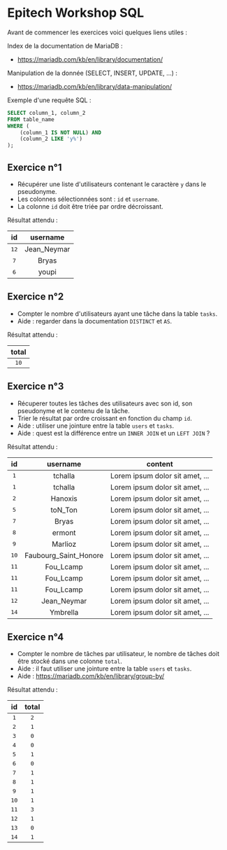 # Epitech Workshop SQL
Avant de commencer les exercices voici quelques liens utiles :

Index de la documentation de MariaDB :
- https://mariadb.com/kb/en/library/documentation/

Manipulation de la donnée (SELECT, INSERT, UPDATE, ...) :
- https://mariadb.com/kb/en/library/data-manipulation/

Exemple d'une requête SQL :
```SQL
SELECT column_1, column_2
FROM table_name
WHERE (
	(column_1 IS NOT NULL) AND
	(column_2 LIKE 'y%')
);
```

## Exercice n°1
- Récupérer une liste d'utilisateurs contenant le caractère `y` dans le pseudonyme.
- Les colonnes sélectionnées sont : `id` et `username`.
- La colonne `id` doit être triée par ordre décroissant.

Résultat attendu :

| **id** | **username** |
| :---: | :---: |
| <kbd>12</kbd> | Jean_Neymar |
| <kbd>7</kbd> | Bryas |
| <kbd>6</kbd> | youpi |

## Exercice n°2
- Compter le nombre d'utilisateurs ayant une tâche dans la table `tasks`.
- Aide : regarder dans la documentation `DISTINCT` et `AS`.

Résultat attendu :

| **total** |
| :---: |
| <kbd>10</kbd> |

## Exercice n°3
- Récuperer toutes les tâches des utilisateurs avec son id, son pseudonyme et le contenu de la tâche.
- Trier le résultat par ordre croissant en fonction du champ `id`.
- Aide : utiliser une jointure entre la table `users` et `tasks`.
- Aide : quest est la différence entre un `INNER JOIN` et un `LEFT JOIN` ?

Résultat attendu :

| **id** | **username** | **content** |
| :---: | :---: | :---: |
| <kbd>1</kbd> | tchalla | Lorem ipsum dolor sit amet, ... |
| <kbd>1</kbd> | tchalla | Lorem ipsum dolor sit amet, ... |
| <kbd>2</kbd> | Hanoxis | Lorem ipsum dolor sit amet, ... |
| <kbd>5</kbd> | toN_Ton | Lorem ipsum dolor sit amet, ... |
| <kbd>7</kbd> | Bryas | Lorem ipsum dolor sit amet, ... |
| <kbd>8</kbd> | ermont | Lorem ipsum dolor sit amet, ... |
| <kbd>9</kbd> | Marlioz | Lorem ipsum dolor sit amet, ... |
| <kbd>10</kbd> | Faubourg_Saint_Honore | Lorem ipsum dolor sit amet, ... |
| <kbd>11</kbd> | Fou_Lcamp | Lorem ipsum dolor sit amet, ... |
| <kbd>11</kbd> | Fou_Lcamp | Lorem ipsum dolor sit amet, ... |
| <kbd>11</kbd> | Fou_Lcamp | Lorem ipsum dolor sit amet, ... |
| <kbd>12</kbd> | Jean_Neymar | Lorem ipsum dolor sit amet, ... |
| <kbd>14</kbd> | Ymbrella | Lorem ipsum dolor sit amet, ... |

## Exercice n°4

- Compter le nombre de tâches par utilisateur, le nombre de tâches doit être stocké dans une colonne `total`.
- Aide : il faut utiliser une jointure entre la table `users` et `tasks`.
- Aide : https://mariadb.com/kb/en/library/group-by/

Résultat attendu :

| **id** | **total** |
| :---: | :---: |
| <kbd>1</kbd> | <kbd>2</kbd> |
| <kbd>2</kbd> | <kbd>1</kbd> |
| <kbd>3</kbd> | <kbd>0</kbd> |
| <kbd>4</kbd> | <kbd>0</kbd> |
| <kbd>5</kbd> | <kbd>1</kbd> |
| <kbd>6</kbd> | <kbd>0</kbd> |
| <kbd>7</kbd> | <kbd>1</kbd> |
| <kbd>8</kbd> | <kbd>1</kbd> |
| <kbd>9</kbd> | <kbd>1</kbd> |
| <kbd>10</kbd> | <kbd>1</kbd> |
| <kbd>11</kbd> | <kbd>3</kbd> |
| <kbd>12</kbd> | <kbd>1</kbd> |
| <kbd>13</kbd> | <kbd>0</kbd> |
| <kbd>14</kbd> | <kbd>1</kbd> |
